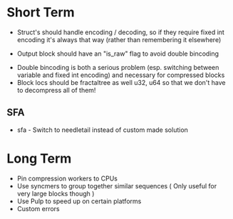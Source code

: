 # Short Term
- Struct's should handle encoding / decoding, so if they require fixed int encoding it's always that way (rather than remembering it elsewhere)
* Output block should have an "is_raw" flag to avoid double bincoding
- Double bincoding is both a serious problem (esp. switching between variable and fixed int encoding) and necessary for compressed blocks
- Block locs should be fractaltree as well u32, u64 so that we don't have to decompress all of them!

## SFA 
* sfa - Switch to needletail instead of custom made solution 

# Long Term

* Pin compression workers to CPUs
* Use syncmers to group together similar sequences ( Only useful for very large blocks though )
* Use Pulp to speed up on certain platforms
* Custom errors